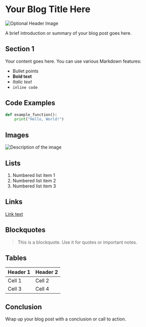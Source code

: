 # Your Blog Title Here

![Optional Header Image](https://example.com/image.jpg)

A brief introduction or summary of your blog post goes here.

## Section 1

Your content goes here. You can use various Markdown features:

- Bullet points
- **Bold text**
- *Italic text*
- `inline code`

## Code Examples

```python
def example_function():
    print("Hello, World!")
```

## Images

![Description of the image](https://example.com/another-image.jpg)

## Lists

1. Numbered list item 1
2. Numbered list item 2
3. Numbered list item 3

## Links

[Link text](https://example.com)

## Blockquotes

> This is a blockquote. Use it for quotes or important notes.

## Tables

| Header 1 | Header 2 |
|----------|----------|
| Cell 1   | Cell 2   |
| Cell 3   | Cell 4   |

## Conclusion

Wrap up your blog post with a conclusion or call to action. 